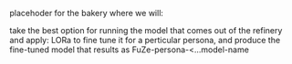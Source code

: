 placehoder for the bakery where we will:

take the best option for running the model that comes out of the refinery and apply:
LORa to fine tune it for a perticular persona, and produce the fine-tuned model that results as FuZe-persona-<...model-name
 

